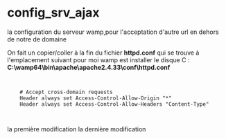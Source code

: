 # config_srv_ajax
la configuration  du serveur wamp,pour l'acceptation d'autre url en dehors de notre de domaine

On fait un copier/coller à la fin du fichier **httpd.conf** qui se trouve à l'emplacement suivant pour moi wamp est
installer le disque C :
**C:\wamp64\bin\apache\apache2.4.33\conf\httpd.conf**
<pre><code> 
<IfModule mod_headers.c>
	# Accept cross-domain requests
	Header always set Access-Control-Allow-Origin "*"
	Header always set Access-Control-Allow-Headers "Content-Type"
</IfModule>

</code></pre>
la première modification 
la dernière modification

